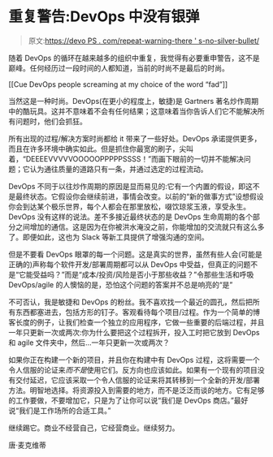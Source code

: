 # 重复警告:DevOps 中没有银弹

> 原文:[https://devo PS . com/repeat-warning-there ' s-no-silver-bullet/](https://devops.com/repeat-warning-there-is-no-silver-bullet/)

随着 DevOps 的循环在越来越多的组织中重复，我觉得有必要重申警告，这不是巅峰。任何经历过一段时间的人都知道，当前的时尚不是最后的时尚。

[[Cue DevOps people screaming at my choice of the word “fad”]]

当然这是一种时尚。DevOps(在更小的程度上，敏捷)是 Gartners 著名炒作周期中的酷玩具。这并不意味着不会有任何结果；这意味着当你告诉人们它不能解决所有问题时，他们会抓狂。

所有出现的过程/解决方案时尚都给 it 带来了一些好处。DevOps 承诺提供更多，而且在许多环境中确实如此。但是抓住你最宽的刷子，尖叫着，“DEEEEVVVVVOOOOOPPPPPSSSS！”而画下眼前的一切并不能解决问题；它认为通往质量的道路只有一条，并通过选定的过程流动。

DevOps 不同于以往炒作周期的原因是显而易见的:它有一个内置的假设，即这不是最终状态。它假设你会继续前进，事情会改变。以前的“新的做事方式”设想假设你会到达某个极乐世界，每个人都会在那里放松，啜饮琼浆玉液，享受永生。DevOps 没有这样的说法。差不多接近最终状态的是 DevOps 生命周期的各个部分之间增加的通信。这是因为在你被洪水淹没之前，你能增加的交流就只有这么多了。即便如此，这也为 Slack 等新工具提供了增强沟通的空间。

但是不要看 DevOps 眼罩的每一个问题。这是真实的世界，虽然有些人会(可能是正确的)声称每个软件开发/部署周期都可以从 DevOps 中受益，但真正的问题不是“它能受益吗？”而是“成本/投资/风险是否小于那些收益？”令那些生活和呼吸 DevOps/agile 的人懊恼的是，恐怕这个问题的答案并不总是响亮的“是”

不可否认，我是敏捷和 DevOps 的粉丝。我不喜欢找一个最近的圆孔，然后把所有东西都塞进去，包括方形的钉子。客观看待每个项目/过程。作为一个简单的博客长度的例子，让我们检查一个独立的应用程序，它做一些重要的后端过程，并且一年只更新一次或两次:你为什么要把这个过程拆开，投入工时把它放到 DevOps 和 agile 文件夹中，然后…一年只更新一次或两次？

如果你正在构建一个新的项目，并且你在构建中有 DevOps 过程，这将需要一个令人信服的论证来*而不是*使用它们。反方向也应该如此。如果有一个现有的项目没有交付延迟，它应该采取一个令人信服的论证来将其转移到一个全新的开发/部署方法。明智地选择。将资源投入到需要的地方，而不是泛泛而谈的地方。它有足够的工作要做，不要增加它，只是为了让你可以说“我们是 DevOps 商店。”最好说“我们是工作场所的合适工具。”

继续踢它。商业不经营自己，它经营商业。继续努力。

唐·麦克维蒂